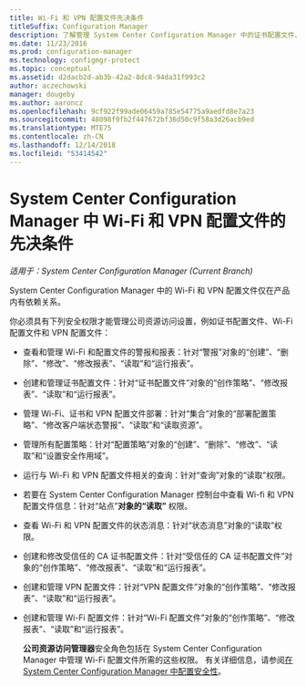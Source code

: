 ```yaml
---
title: Wi-Fi 和 VPN 配置文件先决条件
titleSuffix: Configuration Manager
description: 了解管理 System Center Configuration Manager 中的证书配置文件、Wi-Fi 配置文件和 VPN 配置文件所需的安全权限。
ms.date: 11/23/2016
ms.prod: configuration-manager
ms.technology: configmgr-protect
ms.topic: conceptual
ms.assetid: d2dacb2d-ab3b-42a2-8dc8-94da31f993c2
author: aczechowski
manager: dougeby
ms.author: aaroncz
ms.openlocfilehash: 9cf922f99ade06459a785e54775a9aedfd8e7a23
ms.sourcegitcommit: 48098f9fb2f447672bf36d50c9f58a3d26acb9ed
ms.translationtype: MTE75
ms.contentlocale: zh-CN
ms.lasthandoff: 12/14/2018
ms.locfileid: "53414542"
---
```

# <a name="prerequisites-for-wi-fi-and-vpn-profiles-in-system-center-configuration-manager"></a>System Center Configuration Manager 中 Wi-Fi 和 VPN 配置文件的先决条件

*适用于：System Center Configuration Manager (Current Branch)*

System Center Configuration Manager 中的 Wi-Fi 和 VPN 配置文件仅在产品内有依赖关系。  

 你必须具有下列安全权限才能管理公司资源访问设置，例如证书配置文件、Wi-Fi 配置文件和 VPN 配置文件：  

- 查看和管理 Wi-Fi 和配置文件的警报和报表：针对“警报”对象的“创建”、“删除”、“修改”、“修改报表”、“读取”和“运行报表”。  

- 创建和管理证书配置文件：针对“证书配置文件”对象的“创作策略”、“修改报表”、“读取”和“运行报表”。  

- 管理 Wi-Fi、证书和 VPN 配置文件部署：针对“集合”对象的“部署配置策略”、“修改客户端状态警报”、“读取”和“读取资源”。  

- 管理所有配置策略：针对“配置策略”对象的“创建”、“删除”、“修改”、“读取”和“设置安全作用域”。  

- 运行与 Wi-Fi 和 VPN 配置文件相关的查询：针对“查询”对象的“读取”权限。  

- 若要在 System Center Configuration Manager 控制台中查看 Wi-fi 和 VPN 配置文件信息：针对“站点”**对象的“读取”** 权限。  

- 查看 Wi-Fi 和 VPN 配置文件的状态消息：针对“状态消息”对象的“读取”权限。  

- 创建和修改受信任的 CA 证书配置文件：针对“受信任的 CA 证书配置文件”对象的“创作策略”、“修改报表”、“读取”和“运行报表”。  

- 创建和管理 VPN 配置文件：针对“VPN 配置文件”对象的“创作策略”、“修改报表”、“读取”和“运行报表”。  

- 创建和管理 Wi-Fi 配置文件：针对“Wi-Fi 配置文件”对象的“创作策略”、“修改报表”、“读取”和“运行报表”。  

  **公司资源访问管理器**安全角色包括在 System Center Configuration Manager 中管理 Wi-Fi 配置文件所需的这些权限。 有关详细信息，请参阅[在 System Center Configuration Manager 中配置安全性](../../core/plan-design/security/configure-security.md)。
